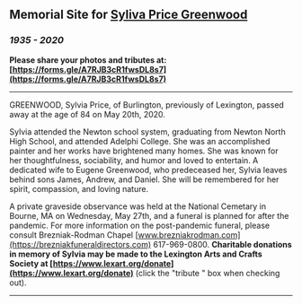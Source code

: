 ## Memorial Site for [Syliva Price Greenwood](https://civics.github.io/Sylvia)
### *1935 - 2020* 

**Please share your photos and tributes at: [https://forms.gle/A7RJB3cR1fwsDL8s7](https://forms.gle/A7RJB3cR1fwsDL8s7)** 

-----

GREENWOOD, Sylvia Price, of Burlington, previously of Lexington, passed away at the age of 84 on May 20th, 2020.

Sylvia attended the Newton school system, graduating from Newton North High School, and attended Adelphi College. She was an accomplished painter and her works have brightened many homes.  She was known for her thoughtfulness, sociability, and humor and loved to entertain.  A dedicated wife to Eugene Greenwood, who predeceased her, Sylvia leaves behind sons James, Andrew, and Daniel. She will be remembered for her spirit, compassion, and loving nature.

A private graveside observance was held at the National Cemetary in Bourne, MA on Wednesday, May 27th, and a funeral is planned for after the pandemic.  For more information on the post-pandemic funeral, please consult Brezniak-Rodman Chapel [www.brezniakrodman.com](https://brezniakfuneraldirectors.com) 617-969-0800.  **Charitable donations in memory of Sylvia may be made to the Lexington Arts and Crafts Society at [https://www.lexart.org/donate](https://www.lexart.org/donate)** (click the "tribute " box when checking out).

------

